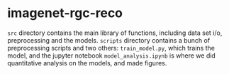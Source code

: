 # imagenet-rgc-reco

`src` directory contains the main library of functions, including data set i/o, 
preprocessing and the models. `scripts` directory contains a bunch of 
preprocessing scripts and two others: `train_model.py`, which trains
the model, and the jupyter notebook `model_analysis.ipynb` is where we did
quantitative analysis on the models, and made figures.

